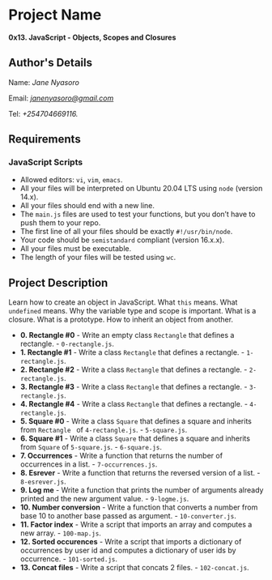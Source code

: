 # Project Name
**0x13. JavaScript - Objects, Scopes and Closures**

## Author's Details
Name: *Jane Nyasoro*

Email: *janenyasoro@gmail.com*

Tel: *+254704669116.*

##  Requirements

### JavaScript Scripts
*   Allowed editors: `vi`, `vim`, `emacs`.
*   All your files will be interpreted on Ubuntu 20.04 LTS using `node` (version 14.x).
*   All your files should end with a new line.
*   The `main.js` files are used to test your functions, but you don’t have to push them to your repo.
*   The first line of all your files should be exactly `#!/usr/bin/node`.
*   Your code should be `semistandard` compliant (version 16.x.x).
*   All your files must be executable.
*   The length of your files will be tested using `wc`.

## Project Description
Learn how to create an object in JavaScript.
What `this` means.
What `undefined` means.
Why the variable type and scope is important.
What is a closure.
What is a prototype.
How to inherit an object from another.


* **0. Rectangle #0** - Write an empty class `Rectangle` that defines a rectangle. - `0-rectangle.js`.
* **1. Rectangle #1** - Write a class `Rectangle` that defines a rectangle. - `1-rectangle.js`.
* **2. Rectangle #2** - Write a class `Rectangle` that defines a rectangle. - `2-rectangle.js`.
* **3. Rectangle #3** - Write a class `Rectangle` that defines a rectangle. - `3-rectangle.js`.
* **4. Rectangle #4** - Write a class `Rectangle` that defines a rectangle. - `4-rectangle.js`.
* **5. Square #0** - Write a class `Square` that defines a square and inherits from `Rectangle ` of `4-rectangle.js`. - `5-square.js`.
* **6. Square #1** - Write a class `Square` that defines a square and inherits from `Square` of `5-square.js`. - `6-square.js`.
* **7. Occurrences** - Write a function that returns the number of occurrences in a list. - `7-occurrences.js`.
* **8. Esrever** - Write a function that returns the reversed version of a list. - `8-esrever.js`.
* **9. Log me** - Write a function that prints the number of arguments already printed and the new argument value. - `9-logme.js`.
* **10. Number conversion** - Write a function that converts a number from base 10 to another base passed as argument. - `10-converter.js`.
* **11. Factor index** - Write a script that imports an array and computes a new array. - `100-map.js`.
* **12. Sorted occurences** - Write a script that imports a dictionary of occurrences by user id and computes a dictionary of user ids by occurrence. - `101-sorted.js`.
* **13. Concat files** - Write a script that concats 2 files. - `102-concat.js`.



